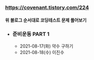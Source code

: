 ### https://covenant.tistory.com/224  
#### 위 블로그 순서대로 코딩테스트 문제 풀어보기

- ### 준비운동 PART 1
   - 2021-08-17(화) 약수 구하기
   - 2021-08-18(수) 이진수     
